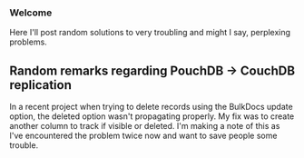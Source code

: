 ### Welcome
Here I'll post random solutions to very troubling and might I say, perplexing problems.

## Random remarks regarding PouchDB -> CouchDB replication
In a recent project when trying to delete records using the BulkDocs update option, the deleted option wasn't propagating properly.  My fix was to create another column to track if visible or deleted. I'm making a note of this as I've encountered the problem twice now and want to save people some trouble.
